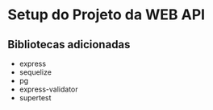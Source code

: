 # Setup do Projeto da WEB API

## Bibliotecas adicionadas
- express
- sequelize
- pg
- express-validator
- supertest
